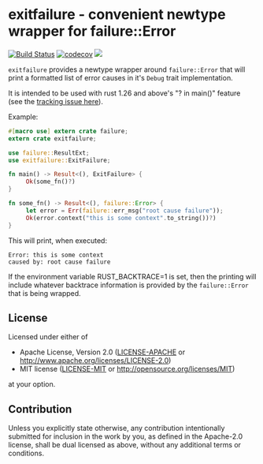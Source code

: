 # exitfailure - convenient newtype wrapper for failure::Error

[![Build Status](https://travis-ci.org/tismith/exitfailure.svg?branch=master)](https://travis-ci.org/tismith/exitfailure)
[![codecov](https://codecov.io/gh/tismith/exitfailure/branch/master/graph/badge.svg)](https://codecov.io/gh/tismith/exitfailure)
[![](http://meritbadge.herokuapp.com/exitfailure)](https://crates.io/crates/exitfailure)

`exitfailure` provides a newtype wrapper around `failure::Error` that will print a formatted list of error causes in it's `Debug` trait implementation.

It is intended to be used with rust 1.26 and above's "? in main()" feature (see the [tracking issue here](https://github.com/rust-lang/rust/issues/43301)).

Example:
```rust
#[macro use] extern crate failure;
extern crate exitfailure;

use failure::ResultExt;
use exitfailure::ExitFailure;

fn main() -> Result<(), ExitFailure> {
     Ok(some_fn()?)
}

fn some_fn() -> Result<(), failure::Error> {
     let error = Err(failure::err_msg("root cause failure"));
     Ok(error.context("this is some context".to_string())?)
}
```

This will print, when executed:
```ignore
Error: this is some context
caused by: root cause failure
```

If the environment variable RUST_BACKTRACE=1 is set, then the printing will
include whatever backtrace information is provided by the `failure::Error`
that is being wrapped.

## License

Licensed under either of

 * Apache License, Version 2.0
   ([LICENSE-APACHE](LICENSE-APACHE) or http://www.apache.org/licenses/LICENSE-2.0)
 * MIT license
   ([LICENSE-MIT](LICENSE-MIT) or http://opensource.org/licenses/MIT)

at your option.

## Contribution

Unless you explicitly state otherwise, any contribution intentionally submitted
for inclusion in the work by you, as defined in the Apache-2.0 license, shall be
dual licensed as above, without any additional terms or conditions.
